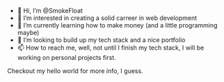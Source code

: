 - 👋 Hi, I’m @SmokeFloat
- 👀 I’m interested in creating a solid carreer in web development
- 🌱 I’m currently learning how to make money (and a little programming maybe)
- 💞️ I’m looking to build up my tech stack and a nice portfolio
- 📫 How to reach me, well, not until I finish my tech stack, I will be working on personal projects first.

Checkout my hello world for more info, I guess.

<!---
SmokeFloat/SmokeFloat is a ✨ special ✨ repository because its `README.md` (this file) appears on your GitHub profile.
You can click the Preview link to take a look at your changes.
--->
